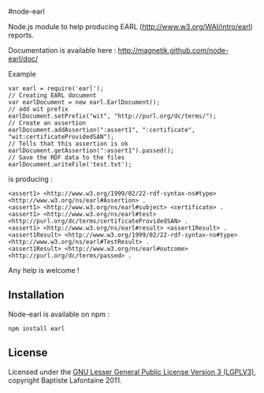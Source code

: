 #node-earl

Node.js module to help producing EARL (http://www.w3.org/WAI/intro/earl) reports.

Documentation is available here : http://magnetik.github.com/node-earl/doc/

Example

    var earl = require('earl');
    // Creating EARL document
    var earlDocument = new earl.EarlDocument();
    // add wit prefix
    earlDocument.setPrefix("wit", "http://purl.org/dc/terms/");
    // Create an assertion
    earlDocument.addAssertion(":assert1", ":certificate", "wit:certificateProvidedSAN");
    // Tells that this assertion is ok
    earlDocument.getAssertion(":assert1").passed();
    // Save the RDF data to the files
    earlDocument.writeFile('test.txt');

is producing :

    <assert1> <http://www.w3.org/1999/02/22-rdf-syntax-ns#type> <http://www.w3.org/ns/earl#Assertion> . 
    <assert1> <http://www.w3.org/ns/earl#subject> <certificate> . 
    <assert1> <http://www.w3.org/ns/earl#test> <http://purl.org/dc/terms/certificateProvidedSAN> . 
    <assert1> <http://www.w3.org/ns/earl#result> <assert1Result> . 
    <assert1Result> <http://www.w3.org/1999/02/22-rdf-syntax-ns#type> <http://www.w3.org/ns/earl#TestResult> . 
    <assert1Result> <http://www.w3.org/ns/earl#outcome> <http://purl.org/dc/terms/passed> . 

Any help is welcome !

## Installation

Node-earl is available on npm :

    npm install earl

## License

Licensed under the [GNU Lesser General Public License Version 3 (LGPLV3)](http://www.gnu.org/licenses/lgpl.html), copyright Baptiste Lafontaine 2011.